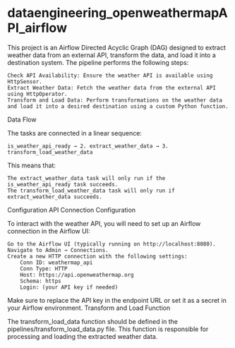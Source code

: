 # dataengineering_openweathermapAPI_airflow

This project is an Airflow Directed Acyclic Graph (DAG) designed to extract weather data from an external API, transform the data, and load it into a destination system. The pipeline performs the following steps:

    Check API Availability: Ensure the weather API is available using HttpSensor.
    Extract Weather Data: Fetch the weather data from the external API using HttpOperator.
    Transform and Load Data: Perform transformations on the weather data and load it into a desired destination using a custom Python function.

Data Flow

The tasks are connected in a linear sequence:

    is_weather_api_ready → 2. extract_weather_data → 3. transform_load_weather_data

This means that:

    The extract_weather_data task will only run if the is_weather_api_ready task succeeds.
    The transform_load_weather_data task will only run if extract_weather_data succeeds.
Configuration
API Connection Configuration

To interact with the weather API, you will need to set up an Airflow connection in the Airflow UI:

    Go to the Airflow UI (typically running on http://localhost:8080).
    Navigate to Admin → Connections.
    Create a new HTTP connection with the following settings:
        Conn ID: weathermap_api
        Conn Type: HTTP
        Host: https://api.openweathermap.org
        Schema: https
        Login: (your API key if needed)

Make sure to replace the API key in the endpoint URL or set it as a secret in your Airflow environment.
Transform and Load Function

The transform_load_data function should be defined in the pipelines/transform_load_data.py file. This function is responsible for processing and loading the extracted weather data.
